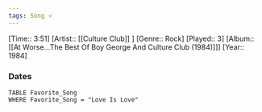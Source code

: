 ```yaml
---
tags: Song ⭐ 
---
```

[Time:: 3:51]
[Artist:: [[Culture Club]] ]
[Genre:: Rock]
[Played:: 3]
[Album:: [[At Worse...The Best Of Boy George And Culture Club (1984)]]]
[Year:: 1984]
### Dates
````dataview
TABLE Favorite_Song
WHERE Favorite_Song = "Love Is Love"
````